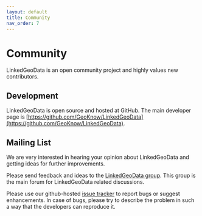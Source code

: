 ```yaml
---
layout: default
title: Community
nav_order: 7
---
```


# Community

LinkedGeoData is an open community project and highly values new contributors.

## Development

LinkedGeoData is open source and hosted at GitHub. The main developer page is [https://github.com/GeoKnow/LinkedGeoData](https://github.com/GeoKnow/LinkedGeoData).

## Mailing List

We are very interested in hearing your opinion about LinkedGeoData and getting ideas for further improvements.

Please send feedback and ideas to the [LinkedGeoData group](http://groups.google.com/group/linked-geo-data). This group is the main forum for LinkedGeoData related discussions.

Please use our github-hosted [issue tracker](https://github.com/GeoKnow/LinkedGeoData/issues) to report bugs or suggest enhancements. In case of bugs, please try to describe the problem in such a way that the developers can reproduce it.


